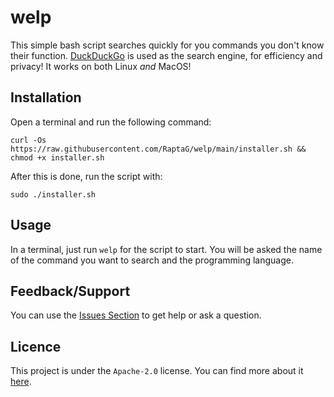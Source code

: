 # welp
This simple bash script searches quickly for you commands you don't know their function. [DuckDuckGo](https://duckduckgo.com/) is used as the search engine, for efficiency and privacy! It works on both Linux _and_ MacOS!

## Installation
Open a terminal and run the following command:
```
curl -Os https://raw.githubusercontent.com/RaptaG/welp/main/installer.sh && chmod +x installer.sh
```

After this is done, run the script with:

```
sudo ./installer.sh
```

## Usage
In a terminal, just run `welp` for the script to start. You will be asked the name of the command you want to search and the programming language.

## Feedback/Support
You can use the [Issues Section](https://github.com/RaptaG/welp/issues) to get help or ask a question.

## Licence
This project is under the `Apache-2.0` license. You can find more about it [here](LICENSE).
